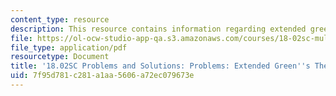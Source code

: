 ```yaml
---
content_type: resource
description: This resource contains information regarding extended green's theorem.
file: https://ol-ocw-studio-app-qa.s3.amazonaws.com/courses/18-02sc-multivariable-calculus-fall-2010/7f95d781c281a1aa5606a72ec079673e_MIT18_02SC_pb_71_comb.pdf
file_type: application/pdf
resourcetype: Document
title: '18.02SC Problems and Solutions: Problems: Extended Green''s Theorem'
uid: 7f95d781-c281-a1aa-5606-a72ec079673e
---
```

